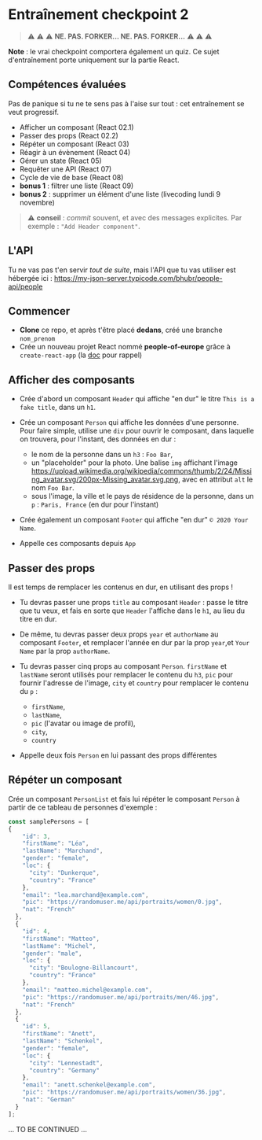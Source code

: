# Entraînement checkpoint 2

> :warning: :warning: :warning: **NE. PAS. FORKER... NE. PAS. FORKER...** :warning: :warning: :warning:

**Note** : le vrai checkpoint comportera également un quiz. Ce sujet d'entraînement porte uniquement sur la partie React.

## Compétences évaluées

Pas de panique si tu ne te sens pas à l'aise sur tout : cet entraînement se veut progressif.

* Afficher un composant (React 02.1)
* Passer des props (React 02.2)
* Répéter un composant (React 03)
* Réagir à un évènement (React 04)
* Gérer un state (React 05)
* Requêter une API (React 07)
* Cycle de vie de base (React 08)
* **bonus 1** : filtrer une liste (React 09)
* **bonus 2** : supprimer un élément d'une liste (livecoding lundi 9 novembre)

> :warning: **conseil** : _commit_ souvent, et avec des messages explicites. Par exemple : `"Add Header component"`.

## L'API

Tu ne vas pas t'en servir _tout de suite_, mais l'API que tu vas utiliser est hébergée ici : <https://my-json-server.typicode.com/bhubr/people-api/people>

## Commencer

* **Clone** ce repo, et après t'être placé **dedans**, créé une branche `nom_prenom` 
* Crée un nouveau projet React nommé **people-of-europe** grâce à `create-react-app` (la [doc](https://create-react-app.dev/docs/getting-started#quick-start) pour rappel)

## Afficher des composants

* Crée d'abord un composant `Header` qui affiche "en dur" le titre `This is a fake title`, dans un `h1`.
* Crée un composant `Person` qui affiche les données d'une personne. Pour faire simple, utilise une `div` pour ouvrir le composant, dans laquelle on trouvera, pour l'instant, des données en dur :

  * le nom de la personne dans un `h3` : `Foo Bar`,
  * un "placeholder" pour la photo. Une balise `img` affichant l'image <https://upload.wikimedia.org/wikipedia/commons/thumb/2/24/Missing_avatar.svg/200px-Missing_avatar.svg.png>, avec en attribut `alt` le nom `Foo Bar`.
  * sous l'image, la ville et le pays de résidence de la personne, dans un `p` : `Paris, France` (en dur pour l'instant)
* Crée également un composant `Footer` qui affiche "en dur" `© 2020 Your Name`.
* Appelle ces composants depuis `App`

## Passer des props

Il est temps de remplacer les contenus en dur, en utilisant des props !

* Tu devras passer une props `title` au composant `Header` : passe le titre que tu veux, et fais en sorte que `Header` l'affiche dans le `h1`, au lieu du titre en dur.
* De même, tu devras passer deux props `year` et `authorName` au composant `Footer`, et remplacer l'année en dur par la prop `year`,et `Your Name` par la prop `authorName`.
* Tu devras passer cinq props au composant `Person`. `firstName` et `lastName` seront utilisés pour remplacer le contenu du `h3`, `pic` pour fournir l'adresse de l'image, `city` et `country` pour remplacer le contenu du `p` :

  * `firstName`,
  * `lastName`,
  * `pic` (l'avatar ou image de profil),
  * `city`,
  * `country`
* Appelle deux fois `Person` en lui passant des props différentes

## Répéter un composant

Crée un composant `PersonList` et fais lui répéter le composant `Person` à partir de ce tableau de personnes d'exemple :

```javascript
const samplePersons = [
{
    "id": 3,
    "firstName": "Léa",
    "lastName": "Marchand",
    "gender": "female",
    "loc": {
      "city": "Dunkerque",
      "country": "France"
    },
    "email": "lea.marchand@example.com",
    "pic": "https://randomuser.me/api/portraits/women/0.jpg",
    "nat": "French"
  },
  {
    "id": 4,
    "firstName": "Matteo",
    "lastName": "Michel",
    "gender": "male",
    "loc": {
      "city": "Boulogne-Billancourt",
      "country": "France"
    },
    "email": "matteo.michel@example.com",
    "pic": "https://randomuser.me/api/portraits/men/46.jpg",
    "nat": "French"
  },
  {
    "id": 5,
    "firstName": "Anett",
    "lastName": "Schenkel",
    "gender": "female",
    "loc": {
      "city": "Lennestadt",
      "country": "Germany"
    },
    "email": "anett.schenkel@example.com",
    "pic": "https://randomuser.me/api/portraits/women/36.jpg",
    "nat": "German"
  }
];
```


... TO BE CONTINUED ...

